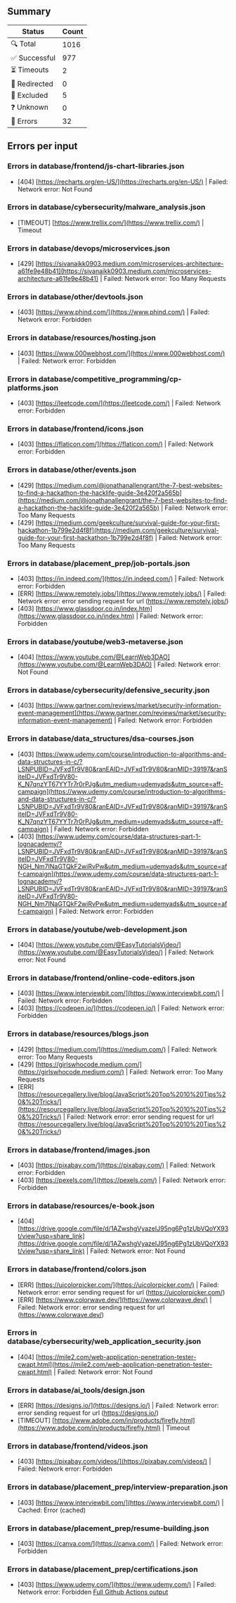## Summary

| Status        | Count |
|---------------|-------|
| 🔍 Total      | 1016  |
| ✅ Successful | 977   |
| ⏳ Timeouts   | 2     |
| 🔀 Redirected | 0     |
| 👻 Excluded   | 5     |
| ❓ Unknown    | 0     |
| 🚫 Errors     | 32    |

## Errors per input

### Errors in database/frontend/js-chart-libraries.json

* [404] [https://recharts.org/en-US/](https://recharts.org/en-US/) | Failed: Network error: Not Found

### Errors in database/cybersecurity/malware_analysis.json

* [TIMEOUT] [https://www.trellix.com/](https://www.trellix.com/) | Timeout

### Errors in database/devops/microservices.json

* [429] [https://sivanaikk0903.medium.com/microservices-architecture-a61fe9e48b41](https://sivanaikk0903.medium.com/microservices-architecture-a61fe9e48b41) | Failed: Network error: Too Many Requests

### Errors in database/other/devtools.json

* [403] [https://www.phind.com/](https://www.phind.com/) | Failed: Network error: Forbidden

### Errors in database/resources/hosting.json

* [403] [https://www.000webhost.com/](https://www.000webhost.com/) | Failed: Network error: Forbidden

### Errors in database/competitive_programming/cp-platforms.json

* [403] [https://leetcode.com/](https://leetcode.com/) | Failed: Network error: Forbidden

### Errors in database/frontend/icons.json

* [403] [https://flaticon.com/](https://flaticon.com/) | Failed: Network error: Forbidden

### Errors in database/other/events.json

* [429] [https://medium.com/@jonathanallengrant/the-7-best-websites-to-find-a-hackathon-the-hacklife-guide-3e420f2a565b](https://medium.com/@jonathanallengrant/the-7-best-websites-to-find-a-hackathon-the-hacklife-guide-3e420f2a565b) | Failed: Network error: Too Many Requests
* [429] [https://medium.com/geekculture/survival-guide-for-your-first-hackathon-1b799e2d4f8f](https://medium.com/geekculture/survival-guide-for-your-first-hackathon-1b799e2d4f8f) | Failed: Network error: Too Many Requests

### Errors in database/placement_prep/job-portals.json

* [403] [https://in.indeed.com/](https://in.indeed.com/) | Failed: Network error: Forbidden
* [ERR] [https://www.remotely.jobs/](https://www.remotely.jobs/) | Failed: Network error: error sending request for url (https://www.remotely.jobs/)
* [403] [https://www.glassdoor.co.in/index.htm](https://www.glassdoor.co.in/index.htm) | Failed: Network error: Forbidden

### Errors in database/youtube/web3-metaverse.json

* [404] [https://www.youtube.com/@LearnWeb3DAO](https://www.youtube.com/@LearnWeb3DAO) | Failed: Network error: Not Found

### Errors in database/cybersecurity/defensive_security.json

* [403] [https://www.gartner.com/reviews/market/security-information-event-management](https://www.gartner.com/reviews/market/security-information-event-management) | Failed: Network error: Forbidden

### Errors in database/data_structures/dsa-courses.json

* [403] [https://www.udemy.com/course/introduction-to-algorithms-and-data-structures-in-c/?LSNPUBID=JVFxdTr9V80&ranEAID=JVFxdTr9V80&ranMID=39197&ranSiteID=JVFxdTr9V80-K_N7qnzYT67YYTr7r0rPJg&utm_medium=udemyads&utm_source=aff-campaign](https://www.udemy.com/course/introduction-to-algorithms-and-data-structures-in-c/?LSNPUBID=JVFxdTr9V80&ranEAID=JVFxdTr9V80&ranMID=39197&ranSiteID=JVFxdTr9V80-K_N7qnzYT67YYTr7r0rPJg&utm_medium=udemyads&utm_source=aff-campaign) | Failed: Network error: Forbidden
* [403] [https://www.udemy.com/course/data-structures-part-1-lognacademy/?LSNPUBID=JVFxdTr9V80&ranEAID=JVFxdTr9V80&ranMID=39197&ranSiteID=JVFxdTr9V80-NGH_Nm7INaGTQkF2wiRvPw&utm_medium=udemyads&utm_source=aff-campaign](https://www.udemy.com/course/data-structures-part-1-lognacademy/?LSNPUBID=JVFxdTr9V80&ranEAID=JVFxdTr9V80&ranMID=39197&ranSiteID=JVFxdTr9V80-NGH_Nm7INaGTQkF2wiRvPw&utm_medium=udemyads&utm_source=aff-campaign) | Failed: Network error: Forbidden

### Errors in database/youtube/web-development.json

* [404] [https://www.youtube.com/@EasyTutorialsVideo/](https://www.youtube.com/@EasyTutorialsVideo/) | Failed: Network error: Not Found

### Errors in database/frontend/online-code-editors.json

* [403] [https://www.interviewbit.com/](https://www.interviewbit.com/) | Failed: Network error: Forbidden
* [403] [https://codepen.io/](https://codepen.io/) | Failed: Network error: Forbidden

### Errors in database/resources/blogs.json

* [429] [https://medium.com/](https://medium.com/) | Failed: Network error: Too Many Requests
* [429] [https://girlswhocode.medium.com/](https://girlswhocode.medium.com/) | Failed: Network error: Too Many Requests
* [ERR] [https://resourcegallery.live/blog/JavaScript%20Top%2010%20Tips%20&%20Tricks/](https://resourcegallery.live/blog/JavaScript%20Top%2010%20Tips%20&%20Tricks/) | Failed: Network error: error sending request for url (https://resourcegallery.live/blog/JavaScript%20Top%2010%20Tips%20&%20Tricks/)

### Errors in database/frontend/images.json

* [403] [https://pixabay.com/](https://pixabay.com/) | Failed: Network error: Forbidden
* [403] [https://pexels.com/](https://pexels.com/) | Failed: Network error: Forbidden

### Errors in database/resources/e-book.json

* [404] [https://drive.google.com/file/d/1AZwshgVyazeIJ95ng6Pg1zUbVQoYX93t/view?usp=share_link](https://drive.google.com/file/d/1AZwshgVyazeIJ95ng6Pg1zUbVQoYX93t/view?usp=share_link) | Failed: Network error: Not Found

### Errors in database/frontend/colors.json

* [ERR] [https://uicolorpicker.com/](https://uicolorpicker.com/) | Failed: Network error: error sending request for url (https://uicolorpicker.com/)
* [ERR] [https://www.colorwave.dev/](https://www.colorwave.dev/) | Failed: Network error: error sending request for url (https://www.colorwave.dev/)

### Errors in database/cybersecurity/web_application_security.json

* [404] [https://mile2.com/web-application-penetration-tester-cwapt.html](https://mile2.com/web-application-penetration-tester-cwapt.html) | Failed: Network error: Not Found

### Errors in database/ai_tools/design.json

* [ERR] [https://designs.io/](https://designs.io/) | Failed: Network error: error sending request for url (https://designs.io/)
* [TIMEOUT] [https://www.adobe.com/in/products/firefly.html](https://www.adobe.com/in/products/firefly.html) | Timeout

### Errors in database/frontend/videos.json

* [403] [https://pixabay.com/videos/](https://pixabay.com/videos/) | Failed: Network error: Forbidden

### Errors in database/placement_prep/interview-preparation.json

* [403] [https://www.interviewbit.com/](https://www.interviewbit.com/) | Cached: Error (cached)

### Errors in database/placement_prep/resume-building.json

* [403] [https://canva.com/](https://canva.com/) | Failed: Network error: Forbidden

### Errors in database/placement_prep/certifications.json

* [403] [https://www.udemy.com/](https://www.udemy.com/) | Failed: Network error: Forbidden
[Full Github Actions output](https://github.com/JuanPabloDiaz/LinksHub/actions/runs/9311540333?check_suite_focus=true)

